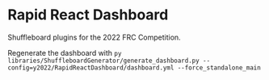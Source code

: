 # Rapid React Dashboard
Shuffleboard plugins for the 2022 FRC Competition.

Regenerate the dashboard with
`py  libraries/ShuffleboardGenerator/generate_dashboard.py --config=y2022/RapidReactDashboard/dashboard.yml --force_standalone_main`
